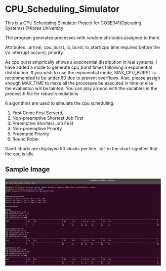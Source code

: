 # CPU_Scheduling_Simulator
This is a CPU Scheduling Simulator Project for COSE341(Operating Systems) @Korea University

The program generates processes with random attributes assigned to them.

Attributes : arrival, cpu_burst, io_burst, io_start(cpu time required before the i/o interrupt occurs), priority

As cpu burst empirically shows a exponential distribution in real systems, I have added a mode to generate cpu_burst times following a exponential distribution. If you wish to use the exponential mode, MAX_CPU_BURST is recommended to be under 60 due to prevent overflows.
Also, please assign enough MAX_TIME to make all the processes be executed in time or else the evaluation will be tainted. You can play around with the variables in the process.h file for robust simulations.

6 algorithms are used to simulate the cpu scheduling.
 
1. First Come First Serverd, 
2. Non-preemptive Shortest Job First
3. Preemptive Shortest Job First
4. Non-preemptive Priority
5. Preemptie Priority
6. Round Robin

Gantt charts are displayed 50 clocks per line. 'idl' in the chart signifies that the cpu is idle

## Sample Image
![Sample_Result](./img/sample_result.jpg)
